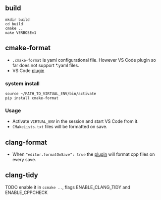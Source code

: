 ## build
```
mkdir build
cd build
cmake ..
make VERBOSE=1
```


## cmake-format
* `.cmake-format` is yaml configurational file. However VS Code plugin so far does not support *.yaml files.
* VS Code [plugin](https://marketplace.visualstudio.com/items?itemName=cheshirekow.cmake-format)

### system install
```
source ~/PATH_TO_VIRTUAL_ENV/bin/activate
pip install cmake-format
```

### Usage
* Activate `VIRTUAL_ENV` in the session and start VS Code from it.
* `CMakeLists.txt` files will be formatted on save.

## clang-format
* When `"editor.formatOnSave": true` the [plugin](https://marketplace.visualstudio.com/items?itemName=xaver.clang-format)
  will format cpp files on every save.

## clang-tidy
TODO enable it in `ccmake ..`, flags ENABLE_CLANG_TIDY and ENABLE_CPPCHECK
